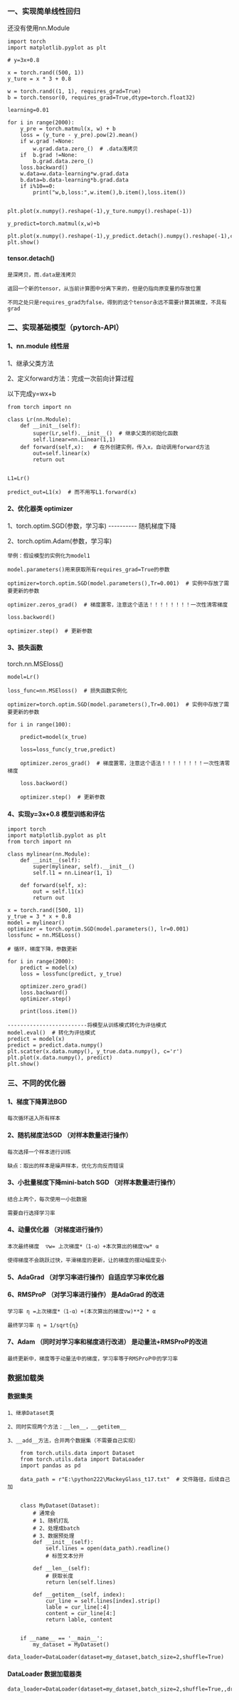 ### 一、实现简单线性回归

还没有使用nn.Module

```
import torch
import matplotlib.pyplot as plt

# y=3x+0.8

x = torch.rand((500, 1))
y_ture = x * 3 + 0.8

w = torch.rand((1, 1), requires_grad=True)
b = torch.tensor(0, requires_grad=True,dtype=torch.float32)

learning=0.01

for i in range(2000):
    y_pre = torch.matmul(x, w) + b
    loss = (y_ture - y_pre).pow(2).mean()
    if w.grad !=None:
        w.grad.data.zero_()  # .data浅拷贝
    if  b.grad !=None:
        b.grad.data.zero_()
    loss.backward()
    w.data=w.data-learning*w.grad.data
    b.data=b.data-learning*b.grad.data
    if i%10==0:
        print("w,b,loss:",w.item(),b.item(),loss.item())


plt.plot(x.numpy().reshape(-1),y_ture.numpy().reshape(-1))

y_predict=torch.matmul(x,w)+b

plt.plot(x.numpy().reshape(-1),y_predict.detach().numpy().reshape(-1),color='g')
plt.show()

```

#### tensor.detach()

    是深拷贝，而.data是浅拷贝

    返回一个新的tensor，从当前计算图中分离下来的，但是仍指向原变量的存放位置

    不同之处只是requires_grad为false，得到的这个tensor永远不需要计算其梯度，不具有grad


### 二、实现基础模型（pytorch-API）

#### 1、nn.module 线性层

1、继承父类方法

2、定义forward方法：完成一次前向计算过程

以下完成y=wx+b

``` 
from torch import nn

class Lr(nn.Module):
    def __init__(self):
        super(Lr,self).__init__()  # 继承父类的初始化函数
        self.linear=nn.Linear(1,1)
    def forward(self,x):   # 在外创建实例，传入x，自动调用forward方法
        out=self.linear(x)
        return out
        
```
```
L1=Lr()

predict_out=L1(x)  # 而不用写L1.forward(x)
```

#### 2、优化器类 optimizer

1、torch.optim.SGD(参数，学习率)    ---------- 随机梯度下降

2、torch.optim.Adam(参数，学习率)

```
举例：假设模型的实例化为model1

model.parameters()用来获取所有requires_grad=True的参数

optimizer=torch.optim.SGD(model.parameters(),Tr=0.001)  # 实例中存放了需要更新的参数

optimizer.zeros_grad()  # 梯度置零，注意这个语法！！！！！！！！一次性清零梯度

loss.backword()

optimizer.step()  # 更新参数

```

#### 3、损失函数

torch.nn.MSEloss()

```
model=Lr()

loss_func=nn.MSEloss()  # 损失函数实例化

optimizer=torch.optim.SGD(model.parameters(),Tr=0.001)  # 实例中存放了需要更新的参数

for i in range(100):

    predict=model(x_true)
    
    loss=loss_func(y_true,predict)

    optimizer.zeros_grad()  # 梯度置零，注意这个语法！！！！！！！！一次性清零梯度

    loss.backword()

    optimizer.step()  # 更新参数

```

#### 4、实现y=3x+0.8 模型训练和评估

```
import torch
import matplotlib.pyplot as plt
from torch import nn

class mylinear(nn.Module):
    def __init__(self):
        super(mylinear, self).__init__()
        self.l1 = nn.Linear(1, 1)

    def forward(self, x):
        out = self.l1(x)
        return out

x = torch.rand([500, 1])
y_true = 3 * x + 0.8
model = mylinear()
optimizer = torch.optim.SGD(model.parameters(), lr=0.001)
lossfunc = nn.MSELoss()

# 循环，梯度下降，参数更新

for i in range(2000):
    predict = model(x)
    loss = lossfunc(predict, y_true)

    optimizer.zero_grad()
    loss.backward()
    optimizer.step()
    
    print(loss.item())
    
-------------------------将模型从训练模式转化为评估模式
model.eval()  # 转化为评估模式
predict = model(x)
predict = predict.data.numpy()
plt.scatter(x.data.numpy(), y_true.data.numpy(), c='r')
plt.plot(x.data.numpy(), predict)
plt.show()

```

### 三、不同的优化器

#### 1、梯度下降算法BGD

    每次循环送入所有样本

#### 2、随机梯度法SGD （对样本数量进行操作）

    每次选择一个样本进行训练

    缺点：取出的样本是噪声样本，优化方向反而错误

#### 3、小批量梯度下降mini-batch SGD （对样本数量进行操作）

    结合上两个，每次使用一小批数据

    需要自行选择学习率

#### 4、动量优化器 （对梯度进行操作）

    本次最终梯度  ▽w= 上次梯度*（1-α）+本次算出的梯度▽w* α
    
    使得梯度不会跳跃过快，平滑梯度的更新，让的梯度的摆动幅度变小

#### 5、AdaGrad （对学习率进行操作）自适应学习率优化器

#### 6、RMSProP （对学习率进行操作） 是AdaGrad 的改进

    学习率 η =上次梯度*（1-α）+(本次算出的梯度▽w)**2 * α
    
    最终学习率 η = 1/sqrt{η}

#### 7、Adam （同时对学习率和梯度进行改进）  是动量法+RMSProP的改进

    最终更新中，梯度等于动量法中的梯度，学习率等于RMSProP中的学习率


### 数据加载类

#### 数据集类

    1、继承Dataset类
    
    2、同时实现两个方法：__len__，__getitem__
    
    3、__add__方法，合并两个数据集（不需要自己实现）
    
```
    from torch.utils.data import Dataset
    from torch.utils.data import DataLoader
    import pandas as pd

    data_path = r"E:\python222\MackeyGlass_t17.txt"  # 文件路径，后续自己加


    class MyDataset(Dataset):
        # 通常会
        # 1、随机打乱
        # 2、处理成batch
        # 3、数据预处理
        def __init__(self):
            self.lines = open(data_path).readline()
            # 标签文本分开

        def __len__(self):
            # 获取长度
            return len(self.lines)

        def __getitem__(self, index):
            cur_line = self.lines[index].strip()
            lable = cur_line[:4]
            content = cur_line[4:]
            return lable, content


    if __name__ == '__main__':
        my_dataset = MyDataset()
        data_loader=DataLoader(dataset=my_dataset,batch_size=2,shuffle=True)
```

#### DataLoader 数据加载器类

```
data_loader=DataLoader(dataset=my_dataset,batch_size=2,shuffle=True,,drop_last=True)
```



